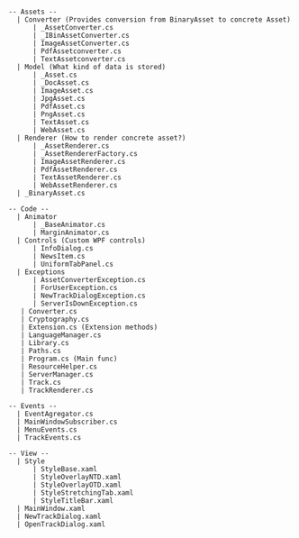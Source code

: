 ﻿```

-- Assets --
  | Converter (Provides conversion from BinaryAsset to concrete Asset)
      | _AssetConverter.cs
      | _IBinAssetConverter.cs
      | ImageAssetConverter.cs
      | PdfAssetconverter.cs
      | TextAssetconverter.cs
  | Model (What kind of data is stored)
      | _Asset.cs
      | _DocAsset.cs
      | ImageAsset.cs
      | JpgAsset.cs
      | PdfAsset.cs
      | PngAsset.cs
      | TextAsset.cs
      | WebAsset.cs
  | Renderer (How to render concrete asset?)
      | _AssetRenderer.cs
      | _AssetRendererFactory.cs
      | ImageAssetRenderer.cs
      | PdfAssetRenderer.cs
      | TextAssetRenderer.cs
      | WebAssetRenderer.cs
  | _BinaryAsset.cs

-- Code --
  | Animator
      | _BaseAnimator.cs
      | MarginAnimator.cs
  | Controls (Custom WPF controls)
      | InfoDialog.cs
      | NewsItem.cs
      | UniformTabPanel.cs
  | Exceptions
      | AssetConverterException.cs
      | ForUserException.cs
      | NewTrackDialogException.cs
      | ServerIsDownException.cs
   | Converter.cs
   | Cryptography.cs
   | Extension.cs (Extension methods)
   | LanguageManager.cs
   | Library.cs
   | Paths.cs
   | Program.cs (Main func)
   | ResourceHelper.cs
   | ServerManager.cs
   | Track.cs
   | TrackRenderer.cs

-- Events --
  | EventAgregator.cs
  | MainWindowSubscriber.cs
  | MenuEvents.cs
  | TrackEvents.cs

-- View --
  | Style
      | StyleBase.xaml
      | StyleOverlayNTD.xaml
      | StyleOverlayOTD.xaml
      | StyleStretchingTab.xaml
      | StyleTitleBar.xaml
  | MainWindow.xaml
  | NewTrackDialog.xaml
  | OpenTrackDialog.xaml


```